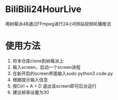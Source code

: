 # BiliBili24HourLive
用树莓派4B通过FFmpeg进行24小时B站视频轮播推流

# 使用方法
1. 将本仓库clone到树莓派上
2. 输入screen，启动一个screen进程
3. 在新开启的screen界面输入sudo python3 code.py
4. 根据提示输入信息
5. 按Ctrl + A + D 退出该screen即可后台运行
6. 建议帧率设置为30
